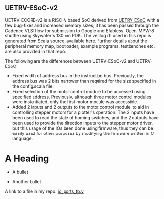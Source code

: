 ## UETRV-ESoC-v2
UETRV-ECORE-v2 is a RISC-V based SoC derived from [UETRV_ESoC](https://github.com/ee-uet/UETRV_ESoC) with a few bug-fixes and increased memory sizes; it has been passed through the Cadence VLSI flow for submission to Google and Efabless' Open-MPW-8 shuttle using Skywater's 130 nm PDK. The verilog rtl used in this repo is generated from Scala source, available [here](https://github.com/ee-uet/UETRV_ESoC). Further details about the peripheral memory map, bootloader, example programs, testbenches etc. are also provided in that repo.

The following are the differences between UETRV-ESoC-v2 and UETRV-ESoC:

* Fixed width of address bus in the instruction bus. Previously, the address bus was 2 bits narrower than required for the size specified in the config.scala file.
* Fixed selection of the motor control module to be accessed using specified address. Previously, although three motor control modules were instantiated, only the first motor module was accessible.
* Added 2 inputs and 2 outputs to the motor control module, to aid in controlling stepper motors for a plotter's operation. The 2 inputs have been used to read the state of homing switches, and the 2 outputs have been used to provide the direction inputs to the stepper motor driver, but this usage of the IOs been done using firmware, thus they can be easily used for other purposes by modifying the firmware written in C language.


A Heading
=========

* A bullet
- Another bullet

A link to a file in my repo: [io_ports_tb.v](verilog/dv/io_ports/io_ports_tb.v)


